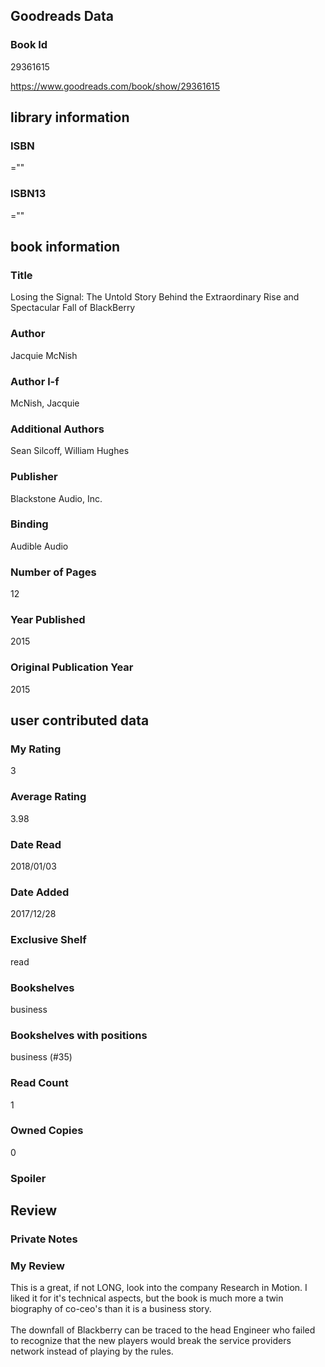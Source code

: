 <!-- This template shows how to bulk convert all columns of data into one markdown file -->
<!-- caveat: KeyError if there's a mismatch. Empty values output nothing -->

## Goodreads Data

### Book Id 

29361615

https://www.goodreads.com/book/show/29361615

## library information

### ISBN 
=""

### ISBN13 
=""

## book information

### Title
Losing the Signal: The Untold Story Behind the Extraordinary Rise and Spectacular Fall of BlackBerry

### Author 
Jacquie McNish

### Author l-f 
McNish, Jacquie

### Additional Authors
Sean Silcoff, William Hughes

### Publisher 
Blackstone Audio, Inc.

### Binding
Audible Audio

### Number of Pages
12

### Year Published
2015

### Original Publication Year 
2015

## user contributed data

### My Rating
3

### Average Rating
3.98

### Date Read
2018/01/03

### Date Added
2017/12/28

### Exclusive Shelf
read

### Bookshelves
business

### Bookshelves with positions
business (#35)

### Read Count
1

### Owned Copies
0

### Spoiler 


## Review

### Private Notes


### My Review
This is a great, if not LONG, look into the company Research in Motion. I liked it for it's technical aspects, but the book is much more a twin biography of co-ceo's than it is a business story.<br/><br/>The downfall of Blackberry can be traced to the head Engineer who failed to recognize that the new players would break the service providers network instead of playing by the rules.